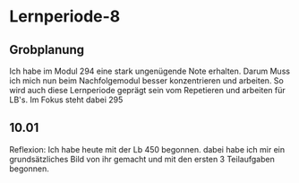 # Lernperiode-8
## Grobplanung
Ich habe im Modul 294 eine stark ungenügende Note erhalten. Darum Muss ich mich nun beim Nachfolgemodul besser konzentrieren und arbeiten. So wird auch diese Lernperiode geprägt sein vom Repetieren und arbeiten für LB's. Im Fokus steht dabei 295

## 10.01
Reflexion:
Ich habe heute mit der Lb 450 begonnen. dabei habe ich mir ein grundsätzliches Bild von ihr gemacht und mit den ersten 3 Teilaufgaben begonnen.
